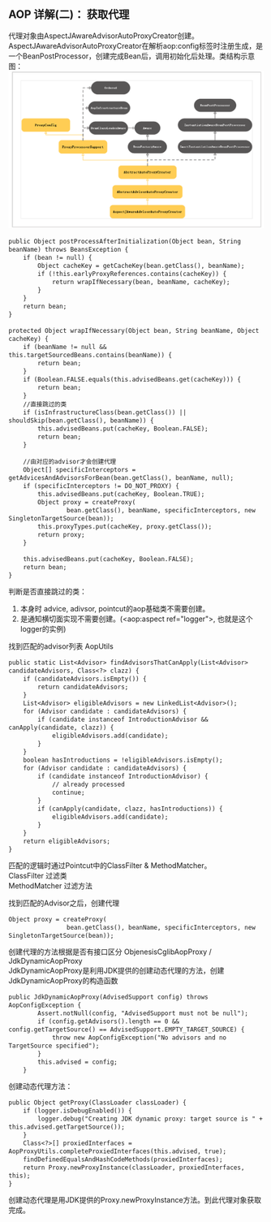 ## AOP 详解(二)： 获取代理

代理对象由AspectJAwareAdvisorAutoProxyCreator创建。AspectJAwareAdvisorAutoProxyCreator在解析aop:config标签时注册生成，是一个BeanPostProcessor，创建完成Bean后，调用初始化后处理。类结构示意图：
![AspectJAwareAdvisorAutoProxyCreator_uml](img/AspectJAwareAdvisorAutoProxyCreator.png)

```
public Object postProcessAfterInitialization(Object bean, String beanName) throws BeansException {
    if (bean != null) {
        Object cacheKey = getCacheKey(bean.getClass(), beanName);
        if (!this.earlyProxyReferences.contains(cacheKey)) {
            return wrapIfNecessary(bean, beanName, cacheKey);
        }
    }
    return bean;
}

protected Object wrapIfNecessary(Object bean, String beanName, Object cacheKey) {
    if (beanName != null && this.targetSourcedBeans.contains(beanName)) {
        return bean;
    }
    if (Boolean.FALSE.equals(this.advisedBeans.get(cacheKey))) {
        return bean;
    }
    //直接跳过的类
    if (isInfrastructureClass(bean.getClass()) || shouldSkip(bean.getClass(), beanName)) {
        this.advisedBeans.put(cacheKey, Boolean.FALSE);
        return bean;
    }

    //由对应的advisor才会创建代理
    Object[] specificInterceptors = getAdvicesAndAdvisorsForBean(bean.getClass(), beanName, null);
    if (specificInterceptors != DO_NOT_PROXY) {
        this.advisedBeans.put(cacheKey, Boolean.TRUE);
        Object proxy = createProxy(
                bean.getClass(), beanName, specificInterceptors, new SingletonTargetSource(bean));
        this.proxyTypes.put(cacheKey, proxy.getClass());
        return proxy;
    }

    this.advisedBeans.put(cacheKey, Boolean.FALSE);
    return bean;
}

```
判断是否直接跳过的类：

1. 本身时 advice, adivsor, pointcut的aop基础类不需要创建。
2. 是通知横切面实现不需要创建。(<aop:aspect ref="logger"\>, 也就是这个logger的实例)

找到匹配的advisor列表 AopUtils
```
public static List<Advisor> findAdvisorsThatCanApply(List<Advisor> candidateAdvisors, Class<?> clazz) {
    if (candidateAdvisors.isEmpty()) {
        return candidateAdvisors;
    }
    List<Advisor> eligibleAdvisors = new LinkedList<Advisor>();
    for (Advisor candidate : candidateAdvisors) {
        if (candidate instanceof IntroductionAdvisor && canApply(candidate, clazz)) {
            eligibleAdvisors.add(candidate);
        }
    }
    boolean hasIntroductions = !eligibleAdvisors.isEmpty();
    for (Advisor candidate : candidateAdvisors) {
        if (candidate instanceof IntroductionAdvisor) {
            // already processed
            continue;
        }
        if (canApply(candidate, clazz, hasIntroductions)) {
            eligibleAdvisors.add(candidate);
        }
    }
    return eligibleAdvisors;
}

```
匹配的逻辑时通过Pointcut中的ClassFilter & MethodMatcher。<br>
ClassFilter 过滤类 <br>
MethodMatcher 过滤方法 <br>

找到匹配的Advisor之后，创建代理
```
Object proxy = createProxy(
                bean.getClass(), beanName, specificInterceptors, new SingletonTargetSource(bean));
```
创建代理的方法根据是否有接口区分 ObjenesisCglibAopProxy / JdkDynamicAopProxy <br>
JdkDynamicAopProxy是利用JDK提供的创建动态代理的方法，创建JdkDynamicAopProxy的构造函数
```
public JdkDynamicAopProxy(AdvisedSupport config) throws AopConfigException {
        Assert.notNull(config, "AdvisedSupport must not be null");
        if (config.getAdvisors().length == 0 && config.getTargetSource() == AdvisedSupport.EMPTY_TARGET_SOURCE) {
            throw new AopConfigException("No advisors and no TargetSource specified");
        }
        this.advised = config;
    }
```

创建动态代理方法：
```
public Object getProxy(ClassLoader classLoader) {
    if (logger.isDebugEnabled()) {
        logger.debug("Creating JDK dynamic proxy: target source is " + this.advised.getTargetSource());
    }
    Class<?>[] proxiedInterfaces = AopProxyUtils.completeProxiedInterfaces(this.advised, true);
    findDefinedEqualsAndHashCodeMethods(proxiedInterfaces);
    return Proxy.newProxyInstance(classLoader, proxiedInterfaces, this);
}
```
创建动态代理是用JDK提供的Proxy.newProxyInstance方法。到此代理对象获取完成。